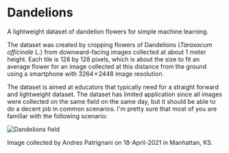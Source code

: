 # Dandelions
A lightweight dataset of dandelion flowers for simple machine learning.



The dataset was created by cropping flowers of Dandelions (*Taraxacum officinale* L.) from downward-facing images collected at about 1 meter height. Each tile is 128 by 128 pixels, which is about the size to fit an average flower for an image collected at this distance from the ground using a smartphone with 3264 × 2448 image resolution.

The dataset is aimed at educators that typically need for a straight forward and lightweight dataset. The dataset has limited application since all images were collected on the same field on the same day, but it should be able to do a decent job in common scenarios. I'm pretty sure that most of you are familiar with the following scenario:

![Dandelions field](IMG_7017.JPG)

Image collected by Andres Patrignani on 18-April-2021 in Manhattan, KS.